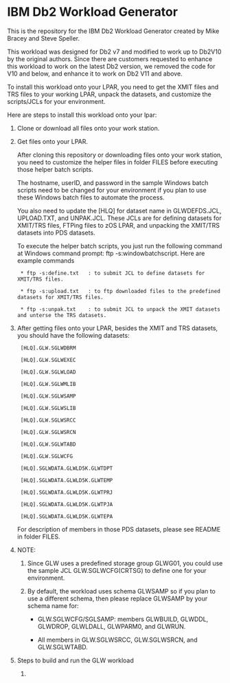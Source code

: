 # IBM Db2 Workload Generator

This is the repository for the IBM Db2 Workload Generator created by Mike Bracey and Steve Speller.

This workload was designed for Db2 v7 and modified to work up to Db2V10 by the original authors. Since there are customers requested to enhance this workload to work on the latest Db2 version, we removed the code for V10 and below, and enhance it to work on Db2 V11 and above. 

To install this workload onto your LPAR, you need to get the XMIT files and TRS files to your working LPAR, unpack the datasets, and customize the scripts/JCLs for your environment.

Here are steps to install this workload onto your lpar:

1. Clone or download all files onto your work station.

1. Get files onto your LPAR.

	After cloning this repository or downloading files onto your work station, you need to customize the helper files in folder FILES before executing those helper batch scripts.
	
	The hostname, userID, and password in the sample Windows batch scripts need to be changed for your environment if you plan to use these Windows batch files to automate the process. 
	
	You also need to update the [HLQ] for dataset name in GLWDEFDS.JCL, UPLOAD.TXT, and  UNPAK.JCL. These JCLs are for defining datasets for XMIT/TRS files, FTPing files to zOS LPAR, and unpacking the XMIT/TRS datasets into PDS datasets.
	
	To execute the helper batch scripts, you just run the following command at Windows command prompt: ftp -s:windowbatchscript. Here are example commands
	
		* ftp -s:define.txt   : to submit JCL to define datasets for XMIT/TRS files.
		
		* ftp -s:upload.txt   : to ftp downloaded files to the predefined datasets for XMIT/TRS files.
		
		* ftp -s:unpak.txt    : to submit JCL to unpack the XMIT datasets and unterse the TRS datasets. 	
	
1. After getting files onto your LPAR, besides the XMIT and TRS datasets, you should have the following datasets:

		[HLQ].GLW.SGLWDBRM

		[HLQ].GLW.SGLWEXEC

		[HLQ].GLW.SGLWLOAD

		[HLQ].GLW.SGLWMLIB

		[HLQ].GLW.SGLWSAMP

		[HLQ].GLW.SGLWSLIB

		[HLQ].GLW.SGLWSRCC

		[HLQ].GLW.SGLWSRCN

		[HLQ].GLW.SGLWTABD
		
		[HLQ].GLW.SGLWCFG

		[HLQ].SGLWDATA.GLWLD5K.GLWTDPT

		[HLQ].SGLWDATA.GLWLD5K.GLWTEMP

		[HLQ].SGLWDATA.GLWLD5K.GLWTPRJ

		[HLQ].SGLWDATA.GLWLD5K.GLWTPJA

		[HLQ].SGLWDATA.GLWLD5K.GLWTEPA

	For description of members in those PDS datasets, please see README in folder FILES.

1. 	NOTE:
	
	1. Since GLW uses a predefined storage group GLWG01, you could use the sample JCL GLW.SGLWCFG(CRTSG) to define one for your environment.
	
	1. By default, the workload uses schema GLWSAMP so if you plan to use a different schema, then please replace GLWSAMP by your schema name for:

		* GLW.SGLWCFG/SGLSAMP: members GLWBUILD, GLWDDL, GLWDROP, GLWLDALL, GLWPARM0, and GLWRUN.
	
		* All members in GLW.SGLWSRCC, GLW.SGLWSRCN, and GLW.SGLWTABD.
	
1. Steps to build and run the GLW workload

	1. 
	
	
	
